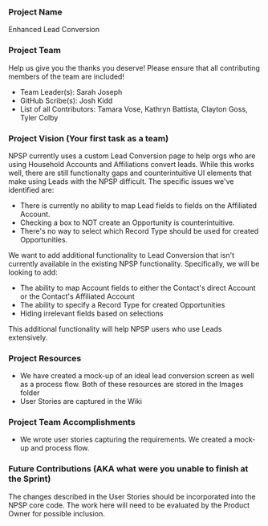 ### Project Name
Enhanced Lead Conversion

### Project Team
Help us give you the thanks you deserve! Please ensure that all contributing members of the team are included!
* Team Leader(s): Sarah Joseph
* GitHub Scribe(s): Josh Kidd
* List of all Contributors: Tamara Vose, Kathryn Battista, Clayton Goss, Tyler Colby

### Project Vision (Your first task as a team)
NPSP currently uses a custom Lead Conversion page to help orgs who are using Household Accounts and Affiliations convert leads. While this works well, there are still functionalty gaps and counterintuitive UI elements that make using Leads with the NPSP difficult. The specific issues we've identified are:
* There is currently no ability to map Lead fields to fields on the Affiliated Account.
* Checking a box to NOT create an Opportunity is counterintuitive.
* There's no way to select which Record Type should be used for created Opportunities.

We want to add additional functionality to Lead Conversion that isn't currently available in the existing NPSP functionality. Specifically, we will be looking to add:
* The ability to map Account fields to either the Contact's direct Account or the Contact's Affiliated Account
* The ability to specify a Record Type for created Opportunities
* Hiding irrelevant fields based on selections

This additional functionality will help NPSP users who use Leads extensively.

### Project Resources
* We have created a mock-up of an ideal lead conversion screen as well as a process flow. Both of these resources are stored in the Images folder
* User Stories are captured in the Wiki

### Project Team Accomplishments
* We wrote user stories capturing the requirements. We created a mock-up and process flow.

### Future Contributions (AKA what were you unable to finish at the Sprint)
The changes described in the User Stories should be incorporated into the NPSP core code. The work here will need to be evaluated by the Product Owner for possible inclusion.
